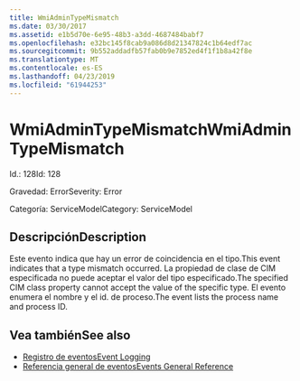 ```yaml
---
title: WmiAdminTypeMismatch
ms.date: 03/30/2017
ms.assetid: e1b5d70e-6e95-48b3-a3dd-4687484babf7
ms.openlocfilehash: e32bc145f8cab9a086d8d21347824c1b64edf7ac
ms.sourcegitcommit: 9b552addadfb57fab0b9e7852ed4f1f1b8a42f8e
ms.translationtype: MT
ms.contentlocale: es-ES
ms.lasthandoff: 04/23/2019
ms.locfileid: "61944253"
---
```

# <a name="wmiadmintypemismatch"></a><span data-ttu-id="d1d79-102">WmiAdminTypeMismatch</span><span class="sxs-lookup"><span data-stu-id="d1d79-102">WmiAdminTypeMismatch</span></span>
<span data-ttu-id="d1d79-103">Id.: 128</span><span class="sxs-lookup"><span data-stu-id="d1d79-103">Id: 128</span></span>  
  
 <span data-ttu-id="d1d79-104">Gravedad: Error</span><span class="sxs-lookup"><span data-stu-id="d1d79-104">Severity: Error</span></span>  
  
 <span data-ttu-id="d1d79-105">Categoría: ServiceModel</span><span class="sxs-lookup"><span data-stu-id="d1d79-105">Category: ServiceModel</span></span>  
  
## <a name="description"></a><span data-ttu-id="d1d79-106">Descripción</span><span class="sxs-lookup"><span data-stu-id="d1d79-106">Description</span></span>  
 <span data-ttu-id="d1d79-107">Este evento indica que hay un error de coincidencia en el tipo.</span><span class="sxs-lookup"><span data-stu-id="d1d79-107">This event indicates that a type mismatch occurred.</span></span> <span data-ttu-id="d1d79-108">La propiedad de clase de CIM especificada no puede aceptar el valor del tipo especificado.</span><span class="sxs-lookup"><span data-stu-id="d1d79-108">The specified CIM class property cannot accept the value of the specific type.</span></span> <span data-ttu-id="d1d79-109">El evento enumera el nombre y el id. de proceso.</span><span class="sxs-lookup"><span data-stu-id="d1d79-109">The event lists the process name and process ID.</span></span>  
  
## <a name="see-also"></a><span data-ttu-id="d1d79-110">Vea también</span><span class="sxs-lookup"><span data-stu-id="d1d79-110">See also</span></span>

- [<span data-ttu-id="d1d79-111">Registro de eventos</span><span class="sxs-lookup"><span data-stu-id="d1d79-111">Event Logging</span></span>](../../../../../docs/framework/wcf/diagnostics/event-logging/index.md)
- [<span data-ttu-id="d1d79-112">Referencia general de eventos</span><span class="sxs-lookup"><span data-stu-id="d1d79-112">Events General Reference</span></span>](../../../../../docs/framework/wcf/diagnostics/event-logging/events-general-reference.md)
